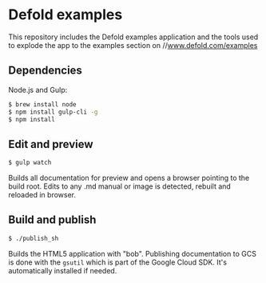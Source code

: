 # Defold examples

This repository includes the Defold examples application and the tools used to explode the app to the examples section on //www.defold.com/examples

## Dependencies

Node.js and Gulp:

```sh
$ brew install node
$ npm install gulp-cli -g
$ npm install
```

## Edit and preview

```sh
$ gulp watch
```

Builds all documentation for preview and opens a browser pointing to the build root. Edits to any .md manual or image is detected, rebuilt and reloaded in browser.

## Build and publish

```sh
$ ./publish_sh
```

Builds the HTML5 application with "bob". Publishing documentation to GCS is done with the `gsutil` which is part of the Google Cloud SDK. It's automatically installed if needed.
